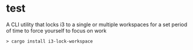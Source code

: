 # test
A CLI utility that locks i3 to a single or multiple workspaces for a set period of time to force yourself to focus on work

```
> cargo install i3-lock-workspace
```